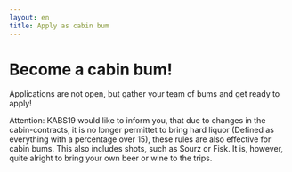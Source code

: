 ```yaml
---
layout: en
title: Apply as cabin bum
---
```

<h1>Become a cabin bum!</h1>

<p>Applications are not open, but gather your team of bums and get ready to apply! </p>

<p>Attention: KABS19 would like to inform you, that due to changes in the cabin-contracts, it is no longer permittet to bring hard liquor (Defined as everything with a percentage over 15), these rules are also effective for cabin bums. This also includes shots, such as Sourz or Fisk. It is, however, quite alright to bring your own beer or wine to the trips.</p>

